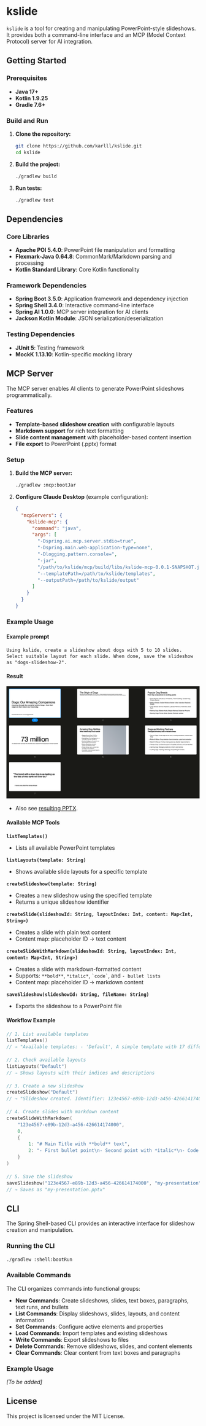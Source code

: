 # kslide

`kslide` is a tool for creating and manipulating PowerPoint-style slideshows. It provides both a command-line interface
and an MCP (Model Context Protocol) server for AI integration.

## Getting Started

### Prerequisites

- **Java 17+**
- **Kotlin 1.9.25**
- **Gradle 7.6+**

### Build and Run

1. **Clone the repository:**
   ```bash
   git clone https://github.com/karlll/kslide.git
   cd kslide
   ```

2. **Build the project:**
   ```bash
   ./gradlew build
   ```

3. **Run tests:**
   ```bash
   ./gradlew test
   ```

## Dependencies

### Core Libraries

- **Apache POI 5.4.0**: PowerPoint file manipulation and formatting
- **Flexmark-Java 0.64.8**: CommonMark/Markdown parsing and processing
- **Kotlin Standard Library**: Core Kotlin functionality

### Framework Dependencies

- **Spring Boot 3.5.0**: Application framework and dependency injection
- **Spring Shell 3.4.0**: Interactive command-line interface
- **Spring AI 1.0.0**: MCP server integration for AI clients
- **Jackson Kotlin Module**: JSON serialization/deserialization

### Testing Dependencies

- **JUnit 5**: Testing framework
- **MockK 1.13.10**: Kotlin-specific mocking library

## MCP Server

The MCP server enables AI clients to generate PowerPoint slideshows programmatically.

### Features

- **Template-based slideshow creation** with configurable layouts
- **Markdown support** for rich text formatting
- **Slide content management** with placeholder-based content insertion
- **File export** to PowerPoint (.pptx) format

### Setup

1. **Build the MCP server:**
   ```bash
   ./gradlew :mcp:bootJar
   ```

2. **Configure Claude Desktop** (example configuration):
   ```json
   {
     "mcpServers": {
       "kslide-mcp": {
         "command": "java",
         "args": [
           "-Dspring.ai.mcp.server.stdio=true",
           "-Dspring.main.web-application-type=none",
           "-Dlogging.pattern.console=",
           "-jar",
           "/path/to/kslide/mcp/build/libs/kslide-mcp-0.0.1-SNAPSHOT.jar",
           "--templatePath=/path/to/kslide/templates",
           "--outputPath=/path/to/kslide/output"
         ]
       }
     }
   }
   ```

### Example Usage

#### Example prompt

```
Using kslide, create a slideshow about dogs with 5 to 10 slides. Select suitable layout for each slide. When done, save the slideshow as "dogs-slideshow-2".
```

#### Result

![Slideshow created](docs/examples/dog-slideshow-overview.png)

- Also see [resulting PPTX](docs/examples/dogs-slideshow-2.pptx).

#### Available MCP Tools

**`listTemplates()`**

- Lists all available PowerPoint templates

**`listLayouts(template: String)`**

- Shows available slide layouts for a specific template

**`createSlideshow(template: String)`**

- Creates a new slideshow using the specified template
- Returns a unique slideshow identifier

**`createSlide(slideshowId: String, layoutIndex: Int, content: Map<Int, String>)`**

- Creates a slide with plain text content
- Content map: placeholder ID → text content

**`createSlideWithMarkdown(slideshowId: String, layoutIndex: Int, content: Map<Int, String>)`**

- Creates a slide with markdown-formatted content
- Supports: `**bold**`, `*italic*`, `` `code` ``, and `- bullet lists`
- Content map: placeholder ID → markdown content

**`saveSlideshow(slideshowId: String, fileName: String)`**

- Exports the slideshow to a PowerPoint file

#### Workflow Example

```kotlin
// 1. List available templates
listTemplates()
// → "Available templates: - 'Default', A simple template with 17 different slide layouts."

// 2. Check available layouts
listLayouts("Default")
// → Shows layouts with their indices and descriptions

// 3. Create a new slideshow
createSlideshow("Default")
// → "Slideshow created. Identifier: 123e4567-e89b-12d3-a456-426614174000"

// 4. Create slides with markdown content
createSlideWithMarkdown(
    "123e4567-e89b-12d3-a456-426614174000",
    0,
    {
        1: "# Main Title with **bold** text",
        2: "- First bullet point\n- Second point with *italic*\n- Code example: `console.log('hello')`"
    }
)

// 5. Save the slideshow
saveSlideshow("123e4567-e89b-12d3-a456-426614174000", "my-presentation")
// → Saves as "my-presentation.pptx"
```

## CLI

The Spring Shell-based CLI provides an interactive interface for slideshow creation and manipulation.

### Running the CLI

```bash
./gradlew :shell:bootRun
```

### Available Commands

The CLI organizes commands into functional groups:

- **New Commands**: Create slideshows, slides, text boxes, paragraphs, text runs, and bullets
- **List Commands**: Display slideshows, slides, layouts, and content information
- **Set Commands**: Configure active elements and properties
- **Load Commands**: Import templates and existing slideshows
- **Write Commands**: Export slideshows to files
- **Delete Commands**: Remove slideshows, slides, and content elements
- **Clear Commands**: Clear content from text boxes and paragraphs

### Example Usage

*[To be added]*

## License

This project is licensed under the MIT License.